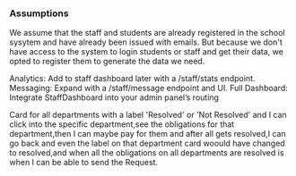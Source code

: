 ### Assumptions

We assume that the staff and students are already registered in the school sysytem and have already been issued with emails.
But because we don't have access to the system to login students or staff and get their data, we opted to register them to generate the data we need.

Analytics: Add to staff dashboard later with a /staff/stats endpoint.
Messaging: Expand with a /staff/message endpoint and UI.
Full Dashboard: Integrate StaffDashboard into your admin panel’s routing

Card for all departments with a label 'Resolved' or 'Not Resolved' and I can click into the specific department,see the obligations for that department,then I can maybe pay for them and after all gets resolved,I can go back and even the label on that department card woould have changed to resolved,and when all the obligations on all departments are resolved is when I can be able to send the Request.
